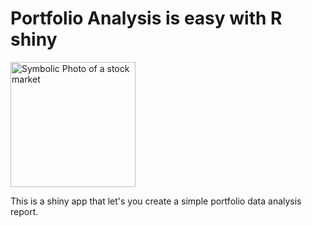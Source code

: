 # Portfolio Analysis is easy with R shiny
<img src="https://images.pexels.com/photos/210607/pexels-photo-210607.jpeg?auto=compress&cs=tinysrgb&w=1260&h=750&dpr=2" alt="Symbolic Photo of a stock market" width="200"/>

This is a shiny app that let's you create a simple portfolio data analysis report.
